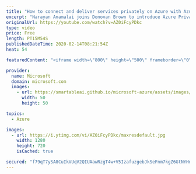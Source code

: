 ```yaml
---
title: "How to connect and deliver services privately on Azure with Azure Private Link | Azure Friday"
excerpt: "Narayan Anamalai joins Donovan Brown to introduce Azure Private Link. In this episode, Narayan demonstrates how you can secure Azure PaaS resources and your Azure network using Private Link, and provide protection against data exfiltration.  8:45 - Demo  Azure Private Link overview https://aka.ms/azfr/610/01"
originalUrl: https://youtube.com/watch?v=AZ0iFcyPDkc
type: video
price: Free
length: PT15M54S
publishedDateTime: 2020-02-14T08:21:54Z
heat: 54

featuredContent: "<iframe width=\"800\" height=\"500\" frameborder=\"0\" src=\"https://www.youtube.com/embed/AZ0iFcyPDkc\" allow=\"accelerometer; autoplay; encrypted-media; gyroscope; picture-in-picture\" allowfullscreen></iframe>"

provider:
  name: Microsoft
  domain: microsoft.com
  images:
    - url: https://smartableai.github.io/microsoft-azure/assets/images/organizations/microsoft.com-50x50.jpg
      width: 50
      height: 50

topics:
  - Azure

images:
  - url: https://i.ytimg.com/vi/AZ0iFcyPDkc/maxresdefault.jpg
    width: 1280
    height: 720
    isCached: true

secured: "f79qT7ySA8CuIkVUqV2QIUAawRzgT4w+V5IzafuzgebJkSeFnm7kgZ6GtNYHnpCmuXBg+pvWgjZGpD1Y3B2hkHmGmQvTxrN9y/xRf+soZIwK6Jmu3C339+1nAFQxN3WwQ7567nMKMvtUEQnzubKbIfZS5qepK/c4CYoLXBgbnA8/jsYwML1o+ITRczrysnwbvXvBoRNpo476OIgNXmTTp5i/AAiN7QO8l2Yn2VhKupaIDVKRh9gz1LgSWVCPBB6axdtnx7gyk9nn+NIAvw9V20eKbQ9a4bjZyy7j+zTeSwbQ5JO9VEiPDx383r4p5u3hJP7rV1Edh4pQP6FaH7iDlTvfy+nGz15bfN+yRL3iAFY26A0uEy0LJXZtdf2M29NMrPr0oe8jj8kNm3rd60eZ7RC5xPO8cZve5p/JNe43+sk=;J/JBXCOuWY6mhsgjgLVpHg=="
---
```


